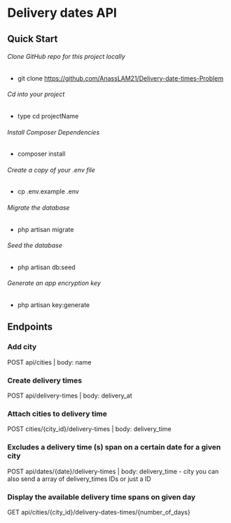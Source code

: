 # Delivery dates API

## Quick Start

###### Clone GitHub repo for this project locally
- git clone https://github.com/AnassLAM21/Delivery-date-times-Problem 

###### Cd into your project
- type cd projectName

###### Install Composer Dependencies
- composer install

###### Create a copy of your .env file
- cp .env.example .env

###### Migrate the database
- php artisan migrate

###### Seed the database
- php artisan db:seed

###### Generate an app encryption key
- php artisan key:generate


## Endpoints

### Add city
POST api/cities | body: name 

### Create delivery times
POST api/delivery-times | body: delivery_at

### Attach cities to delivery time
POST cities/{city_id}/delivery-times | body: delivery_time

### Excludes a delivery time (s) span on a certain date for a given city
POST api/dates/{date}/delivery-times | body: delivery_time - city
you can also send a array of delivery_times IDs or just a ID 

### Display the available delivery time spans on given day
GET api/cities/{city_id}/delivery-dates-times/{number_of_days} 



